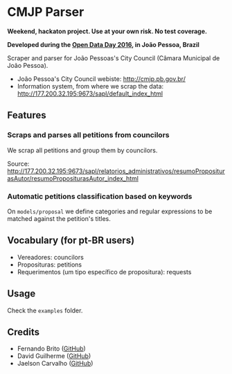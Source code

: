 # CMJP Parser

**Weekend, hackaton project. Use at your own risk. No test coverage.**

**Developed during the [Open Data Day 2016](http://opendataday.org), in João Pessoa, Brazil**

Scraper and parser for João Pessoas's City Council (Câmara Municipal de João Pessoa).

* João Pessoa's City Council webiste: http://cmjp.pb.gov.br/
* Information system, from where we scrap the data: http://177.200.32.195:9673/sapl/default_index_html

## Features

### Scraps and parses all petitions from councilors

We scrap all petitions and group them by councilors.

Source: http://177.200.32.195:9673/sapl/relatorios_administrativos/resumoPropositurasAutor/resumoPropositurasAutor_index_html

### Automatic petitions classification based on keywords

On `models/proposal` we define categories and regular expressions to be matched against the petition's titles.

## Vocabulary (for pt-BR users)

* Vereadores: councilors
* Proposituras: petitions
* Requerimentos (um tipo específico de propositura): requests

## Usage

Check the `examples` folder.

## Credits

* Fernando Brito ([GitHub](https://github.com/fernandobrito))
* David Guilherme ([GitHub](https://github.com/davidguilherme))
* Jaelson Carvalho ([GitHub](https://github.com/jcarva))

